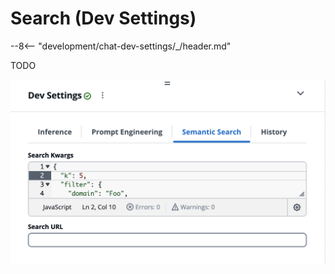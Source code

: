 # Search (Dev Settings)

--8<-- "development/chat-dev-settings/_/header.md"

TODO

![Search](thumb.png)
